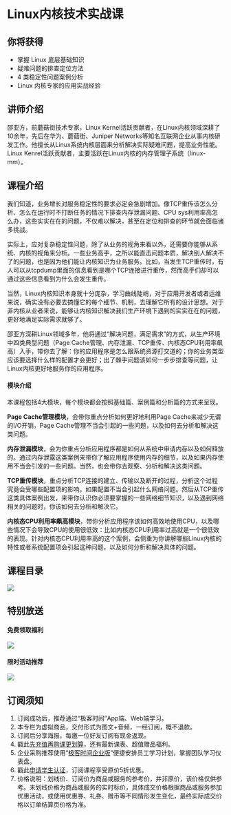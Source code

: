 # Linux内核技术实战课

## 你将获得

*   掌握 Linux 底层基础知识
*   疑难问题的排查定位方法
*   4 类稳定性问题案例分析
*   Linux 内核专家的应用实战经验

  

## 讲师介绍

邵亚方，前蘑菇街技术专家，Linux Kernel活跃贡献者，在Linux内核领域深耕了10余年，先后在华为、蘑菇街、Juniper Networks等知名互联网企业从事内核研发工作。他擅长从Linux系统内核层⾯来分析解决实际疑难问题，提高业务性能。Linux Kenrel活跃贡献者，主要活跃在Linux内核的内存管理子系统（linux-mm）。

  

## 课程介绍

我们知道，业务增长对服务稳定性的要求必定会急剧增加。像TCP重传该怎么分析、怎么在运⾏时不打断任务的情况下排查内存泄漏问题、CPU sys利⽤率⾼怎么办，这些实实在在的问题，不仅难以解决，甚至在定位和排查的环节就会面临诸多挑战。

实际上，应对复杂稳定性问题，除了从业务的视角来看以外，还需要你能够从系统、内核的视⻆来分析。一些业务高手，之所以能直击问题本质，解决别人解决不了的问题，也是因为他们能让内核知识为业务服务。比如，当发生TCP重传时，有人可以从tcpdump里面的信息看到是哪个TCP连接进行重传，然而高手们却可以通过这些信息看到为什么会发生重传。

当然，Linux内核知识本身就十分庞杂，学习曲线陡峭，对于应用开发者或者运维来说，确实没有必要去搞懂它的每个细节、机制，去理解它所有的设计思想。对于非内核从业者来说，能够让内核知识解决我们生产环境下遇到的实实在在的问题，更好地满足实际需求就够了。

邵亚方深耕Linux领域多年，他将通过“解决问题，满足需求”的方式，从生产环境中四类典型问题（Page Cache管理、内存泄漏、TCP重传、内核态CPU利用率飙高）入手，带你去了解：你的应用程序是怎么跟系统资源打交道的；你的业务类型应该要选择什么样的配置才会更好；出了棘手问题该如何一步步排查等问题，让Linux内核更好地服务你的应用程序。

#### 模块介绍

本课程包括4大模块，每个模块都会按照基础篇、案例篇和分析篇的方式来呈现。

**Page Cache管理模块**，会带你重点分析如何更好地利用Page Cache来减少无谓的I/O开销，Page Cache管理不当会引起的一些问题，以及如何去分析和解决这类问题。

**内存泄漏模块**，会为你重点分析应用程序都是如何从系统中申请内存以及如何释放的。通过内存泄露这类案例来带你了解应用程序使用内存的细节，以及如果内存使用不当会引发的一些问题。当然，也会带你去观察、分析和解决这类问题。

**TCP重传模块**，重点分析TCP连接的建立、传输以及断开的过程，分析这个过程究竟会受哪些配置项的影响，如果配置不当会引起什么网络问题。然后从TCP重传这类具体案例出发，来带你认识你必须要掌握的一些网络细节知识，以及遇到网络相关的问题时，你该如何去分析和解决它。

**内核态CPU利用率飙高模块**，带你分析应用程序该如何高效地使用CPU，以及哪些情况下会导致CPU的使用很低效：比如内核态CPU利用率过高就是一个很低效的表现。针对内核态CPU利用率高的这个案例，会侧重为你讲解哪些Linux内核的特性或者系统配置项会引起这种问题，以及如何分析和解决具体的问题。

  

## 课程目录

![](https://static001.geekbang.org/resource/image/75/46/75f29596ebb715a663751f664ddcba46.jpg)

  

## 特别放送

#### 免费领取福利

[![](https://static001.geekbang.org/resource/image/b0/9b/b01d6e3d17b9708b70b81ce043e4e69b.jpg?wh=1035x360)](https://u.geekbang.org/subject/intro/1000861?utm_source=zhuanlanxiangqingye&utm_medium=app&utm_term=appzhuanlanxiangqingye&gk_cus_user_wechat=university)  
  

#### 限时活动推荐

[![](https://static001.geekbang.org/resource/image/67/a0/6720f5d50b4b38abbf867facdef728a0.png?wh=1035x360)](https://shop18793264.m.youzan.com/wscgoods/detail/2fmoej9krasag5p?dc_ps=2913145716543073286.200001)

  

## 订阅须知

1.  订阅成功后，推荐通过“极客时间”App端、Web端学习。
2.  本专栏为虚拟商品，交付形式为图文+音频，一经订阅，概不退款。
3.  订阅后分享海报，每邀一位好友订阅有现金返现。
4.  戳此[先充值再购课更划算](https://shop18793264.m.youzan.com/wscgoods/detail/2fmoej9krasag5p?scan=1&activity=none&from=kdt&qr=directgoods_1541158976&shopAutoEnter=1)，还有最新课表、超值赠品福利。
5.  企业采购推荐使用“[极客时间企业版](https://b.geekbang.org/?utm_source=geektime&utm_medium=columnintro&utm_campaign=newregister&gk_source=2021020901_gkcolumnintro_newregister)”便捷安排员工学习计划，掌握团队学习仪表盘。
6.  戳此[申请学生认证](https://promo.geekbang.org/activity/student-certificate?utm_source=geektime&utm_medium=caidanlan1)，订阅课程享受原价5折优惠。
7.  价格说明：划线价、订阅价为商品或服务的参考价，并非原价，该价格仅供参考。未划线价格为商品或服务的实时标价，具体成交价格根据商品或服务参加优惠活动，或使用优惠券、礼券、赠币等不同情形发生变化，最终实际成交价格以订单结算页价格为准。
